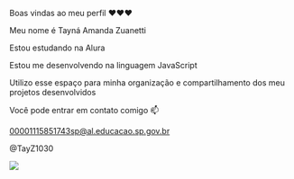 Boas vindas ao meu perfil ❤️❤️❤️

Meu nome é Tayná Amanda Zuanetti

Estou estudando na Alura

Estou me desenvolvendo na linguagem JavaScript

Utilizo esse espaço para minha organização e compartilhamento dos meu projetos desenvolvidos

Você pode entrar em contato comigo 📫

00001115851743sp@al.educacao.sp.gov.br

@TayZ1030

![](https://tenor.com/pt-BR/view/dog-smile-shyboos-smile-gif-6799543775821848754)

